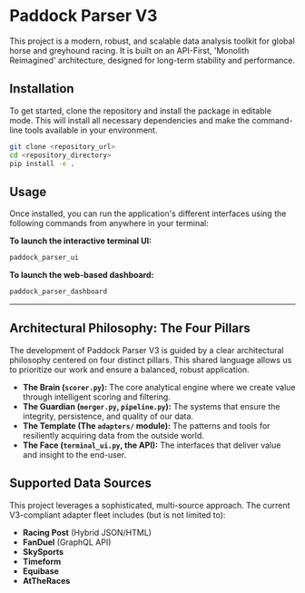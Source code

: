 # Paddock Parser V3

This project is a modern, robust, and scalable data analysis toolkit for global horse and greyhound racing. It is built on an API-First, 'Monolith Reimagined' architecture, designed for long-term stability and performance.

## Installation

To get started, clone the repository and install the package in editable mode. This will install all necessary dependencies and make the command-line tools available in your environment.

```bash
git clone <repository_url>
cd <repository_directory>
pip install -e .
```

## Usage

Once installed, you can run the application's different interfaces using the following commands from anywhere in your terminal:

**To launch the interactive terminal UI:**
```bash
paddock_parser_ui
```

**To launch the web-based dashboard:**
```bash
paddock_parser_dashboard
```

---

## Architectural Philosophy: The Four Pillars

The development of Paddock Parser V3 is guided by a clear architectural philosophy centered on four distinct pillars. This shared language allows us to prioritize our work and ensure a balanced, robust application.

*   **The Brain (`scorer.py`):** The core analytical engine where we create value through intelligent scoring and filtering.
*   **The Guardian (`merger.py`, `pipeline.py`):** The systems that ensure the integrity, persistence, and quality of our data.
*   **The Template (The `adapters/` module):** The patterns and tools for resiliently acquiring data from the outside world.
*   **The Face (`terminal_ui.py`, the API):** The interfaces that deliver value and insight to the end-user.

## Supported Data Sources
This project leverages a sophisticated, multi-source approach. The current V3-compliant adapter fleet includes (but is not limited to):
*   **Racing Post** (Hybrid JSON/HTML)
*   **FanDuel** (GraphQL API)
*   **SkySports**
*   **Timeform**
*   **Equibase**
*   **AtTheRaces**

<!-- Protocol 23 Decoy Comment -->
